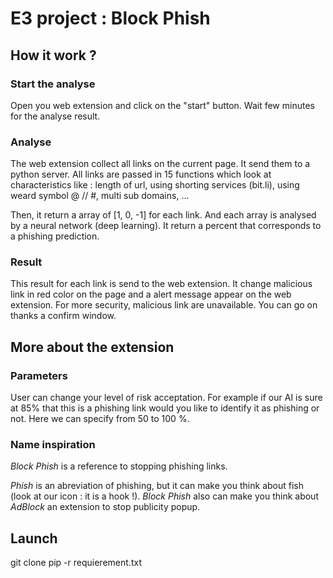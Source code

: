 # E3 project : Block Phish


## How it work ?
### Start the analyse
Open you web extension and click on the "start" button. Wait few minutes for the analyse result. 

### Analyse
The web extension collect all links on the current page. It send them to a python server. All links are passed in 15 functions which look at characteristics like : length of url, using shorting services (bit.li), using weard symbol @ // #, multi sub domains, ...

Then, it return a array of [1, 0, -1] for each link. And each array is analysed by a neural network (deep learning). It return a percent that corresponds to a phishing prediction. 

### Result
This result for each link is send to the web extension. It change malicious link in red color on the page and a alert message appear on the web extension. For more security, malicious link are unavailable. You can go on thanks a confirm window. 


## More about the extension
### Parameters
User can change your level of risk acceptation. For example if our AI is sure at 85% that this is a phishing link would you like to identify it as phishing or not. Here we can specify from 50 to 100 %.

### Name inspiration
*Block Phish* is a reference to stopping phishing links. 

*Phish* is an abreviation of phishing, but it can make you think about fish (look at our icon : it is a hook !). 
*Block Phish* also can make you think about *AdBlock* an extension to stop publicity popup. 



## Launch
git clone
pip -r requierement.txt
